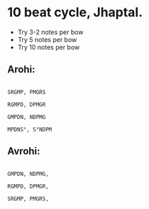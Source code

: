 # 10 beat cycle, Jhaptal.

- Try 3-2 notes per bow
- Try 5 notes per bow
- Try 10 notes per bow

## Arohi:

```text

SRGMP, PMGRS

RGMPD, DPMGR

GMPDN, NDPMG

MPDNS°, S°NDPM

```

## Avrohi:

```text

GMPDN, NDPMG,

RGMPD, DPMGR,

SRGMP, PMGRS,

```
